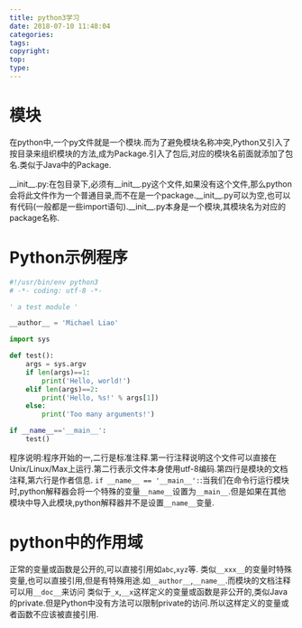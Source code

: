 ```yaml
---
title: python3学习
date: 2018-07-10 11:48:04
categories:
tags:
copyright:
top:
type:
---
```


# 模块

在python中,一个py文件就是一个模块.而为了避免模块名称冲突,Python又引入了按目录来组织模块的方法,成为Package.引入了包后,对应的模块名前面就添加了包名.类似于Java中的Package.

\_\_init\_\_.py:在包目录下,必须有\_\_init\_\_.py这个文件,如果没有这个文件,那么python会将此文件作为一个普通目录,而不在是一个package.\_\_init\_\_.py可以为空,也可以有代码(一般都是一些import语句).\_\_init\_\_.py本身是一个模块,其模块名为对应的package名称.

# Python示例程序

```python hello.py
#!/usr/bin/env python3
# -*- coding: utf-8 -*-

' a test module '

__author__ = 'Michael Liao'

import sys

def test():
    args = sys.argv
    if len(args)==1:
        print('Hello, world!')
    elif len(args)==2:
        print('Hello, %s!' % args[1])
    else:
        print('Too many arguments!')

if __name__=='__main__':
    test()
```

程序说明:程序开始的一,二行是标准注释.第一行注释说明这个文件可以直接在Unix/Linux/Max上运行.第二行表示文件本身使用utf-8编码.第四行是模块的文档注释,第六行是作者信息.
`if __name__ == '__main__':`:当我们在命令行运行模块时,python解释器会将一个特殊的变量`__name__`设置为`__main__`.但是如果在其他模块中导入此模块,python解释器并不是设置`__name__`变量.

# python中的作用域

正常的变量或函数是公开的,可以直接引用如`abc`,`xyz`等.
类似`__xxx__`的变量时特殊变量,也可以直接引用,但是有特殊用途.如`__author__`,`__name__`.而模块的文档注释可以用`__doc__`来访问
类似于`_x`,`__x`这样定义的变量或函数是非公开的,类似Java的private.但是Python中没有方法可以限制private的访问.所以这样定义的变量或者函数不应该被直接引用.